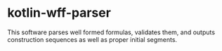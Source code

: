 # kotlin-wff-parser
This software parses well formed formulas, validates them, and outputs construction sequences as well as proper initial segments. 

